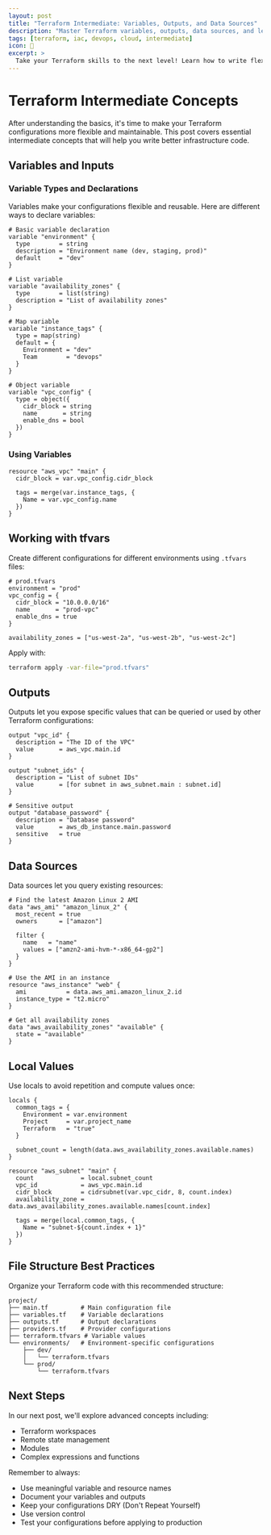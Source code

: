 ```yaml
---
layout: post
title: "Terraform Intermediate: Variables, Outputs, and Data Sources"
description: "Master Terraform variables, outputs, data sources, and learn how to structure your configurations effectively"
tags: [terraform, iac, devops, cloud, intermediate]
icon: 🔄
excerpt: >
  Take your Terraform skills to the next level! Learn how to write flexible and reusable configurations using variables, outputs, and data sources. Discover best practices for structuring your Terraform projects and managing different environments effectively.
---
```


# Terraform Intermediate Concepts

After understanding the basics, it's time to make your Terraform configurations more flexible and maintainable. This post covers essential intermediate concepts that will help you write better infrastructure code.

## Variables and Inputs

### Variable Types and Declarations

Variables make your configurations flexible and reusable. Here are different ways to declare variables:

```hcl
# Basic variable declaration
variable "environment" {
  type        = string
  description = "Environment name (dev, staging, prod)"
  default     = "dev"
}

# List variable
variable "availability_zones" {
  type        = list(string)
  description = "List of availability zones"
}

# Map variable
variable "instance_tags" {
  type = map(string)
  default = {
    Environment = "dev"
    Team        = "devops"
  }
}

# Object variable
variable "vpc_config" {
  type = object({
    cidr_block = string
    name       = string
    enable_dns = bool
  })
}
```

### Using Variables

```hcl
resource "aws_vpc" "main" {
  cidr_block = var.vpc_config.cidr_block
  
  tags = merge(var.instance_tags, {
    Name = var.vpc_config.name
  })
}
```

## Working with tfvars

Create different configurations for different environments using `.tfvars` files:

```hcl
# prod.tfvars
environment = "prod"
vpc_config = {
  cidr_block = "10.0.0.0/16"
  name       = "prod-vpc"
  enable_dns = true
}

availability_zones = ["us-west-2a", "us-west-2b", "us-west-2c"]
```

Apply with:
```bash
terraform apply -var-file="prod.tfvars"
```

## Outputs

Outputs let you expose specific values that can be queried or used by other Terraform configurations:

```hcl
output "vpc_id" {
  description = "The ID of the VPC"
  value       = aws_vpc.main.id
}

output "subnet_ids" {
  description = "List of subnet IDs"
  value       = [for subnet in aws_subnet.main : subnet.id]
}

# Sensitive output
output "database_password" {
  description = "Database password"
  value       = aws_db_instance.main.password
  sensitive   = true
}
```

## Data Sources

Data sources let you query existing resources:

```hcl
# Find the latest Amazon Linux 2 AMI
data "aws_ami" "amazon_linux_2" {
  most_recent = true
  owners      = ["amazon"]
  
  filter {
    name   = "name"
    values = ["amzn2-ami-hvm-*-x86_64-gp2"]
  }
}

# Use the AMI in an instance
resource "aws_instance" "web" {
  ami           = data.aws_ami.amazon_linux_2.id
  instance_type = "t2.micro"
}

# Get all availability zones
data "aws_availability_zones" "available" {
  state = "available"
}
```

## Local Values

Use locals to avoid repetition and compute values once:

```hcl
locals {
  common_tags = {
    Environment = var.environment
    Project     = var.project_name
    Terraform   = "true"
  }
  
  subnet_count = length(data.aws_availability_zones.available.names)
}

resource "aws_subnet" "main" {
  count             = local.subnet_count
  vpc_id            = aws_vpc.main.id
  cidr_block        = cidrsubnet(var.vpc_cidr, 8, count.index)
  availability_zone = data.aws_availability_zones.available.names[count.index]
  
  tags = merge(local.common_tags, {
    Name = "subnet-${count.index + 1}"
  })
}
```

## File Structure Best Practices

Organize your Terraform code with this recommended structure:

```
project/
├── main.tf         # Main configuration file
├── variables.tf    # Variable declarations
├── outputs.tf      # Output declarations
├── providers.tf    # Provider configurations
├── terraform.tfvars # Variable values
└── environments/   # Environment-specific configurations
    ├── dev/
    │   └── terraform.tfvars
    └── prod/
        └── terraform.tfvars
```

## Next Steps

In our next post, we'll explore advanced concepts including:
- Terraform workspaces
- Remote state management
- Modules
- Complex expressions and functions

Remember to always:
- Use meaningful variable and resource names
- Document your variables and outputs
- Keep your configurations DRY (Don't Repeat Yourself)
- Use version control
- Test your configurations before applying to production
